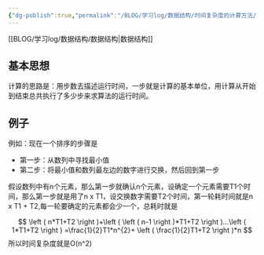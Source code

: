 ```yaml
---
{"dg-publish":true,"permalink":"/BLOG/学习log/数据结构/时间复杂度的计算方法/"}
---
```


[[BLOG/学习log/数据结构/数据结构\|数据结构]]
## 基本思想
计算的思路是：用步数去描述运行时间，一步就是计算的基本单位，用计算从开始到结束总共执行了多少步来求算法的运行时间。

## 例子
例如：现在一个排序的步骤是
- 第一步：从数列中寻找最小值
- 第二步：将最小值和数列最左边的数字进行交换，然后回到第一步

假设数列中有n个元素，那么第一步就确认n个元素，设确定一个元素需要T1个时间，那么第一步就是用了n x T1，设交换数字需要T2个时间，第一轮耗时间就是n x T1 + T2,每一轮要确定的元素都会少一个，总耗时就是

$$
 \left ( n*T1+T2 \right )+\left ( \left ( n-1 \right )*T1+T2 \right )...\left ( 1*T1+T2 \right )
=\frac{1}{2}T1*n^{2}+ \left ( \frac{1}{2}T1+T2 \right )*n
$$
所以时间复杂度就是O(n^2)

